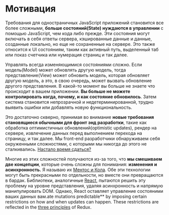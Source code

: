 # Мотивация

Требования для одностраничных JavaScript приложений становится все более сложными, **больше состояний(State) нуждаются в управлении** с помощью JavaScript, чем кода либо прежде. Эти состояния могут включать в себя ответы сервера, кэшированные данные и данные, созданные локально, но еще не сохраненные на сервере. Это также относится к UI состояниям, таким как активный путь, выделенный таб или показ счетчика или нумерация страниц и так далее.

Управлять всегда изменяющимися состояниями сложно. Если модель(Model) может обновлять другую модель, тогда представление(View) может обновить модель, которая обновляет другую модель, а это, в свою очередь, может вызвать обновление другого представления. В какой-то момент вы больше не знаете что происходит в вашем приложении. **Вы больше не можете контролировать когда, почему, и как состояние обновилось**. Затем система становится непрозрачной и недетерминированной, трудно выявить ошибки или добавлять новую функциональность.

Это достаточно скверно, принимая во внимание **новые требования становящиеся обычными для фронт энд разработки**, такие как обработка оптимистичных обновлений(optimistic updates), рендер на сервере, извлечение данных перед выполнением перехода на страницу, и так далее. Мы front-end разработчики обнаруживаем себя окруженными сложностями, с которыми мы никогда до этого не сталкивались. [Настало время сдаться?](http://www.quirksmode.org/blog/archives/2015/07/stop_pushing_th.html)

Многие из этих сложностей получаются из-за того, что **мы смешиваем две концепции**, которые очень сложны для понимания: **изменения и асинхронность.** Я называю их [Ментос и Кола](https://en.wikipedia.org/wiki/Diet_Coke_and_Mentos_eruption). Обе эти технологии могут быть прекрасными по отдельности, но вместе они превращаются в бардак. Библиотеки, аналогичные [React](http://facebook.github.io/react), пытаются решить эту проблему на уровне представления, удаляя асинхронность и напрямую манипулировать DOM. Однако, React оставляет управление состояними ваших данных вам.ate mutations predictable** by imposing certain restrictions on how and when updates can happen. These restrictions are reflected in the [three principles](ThreePrinciples.md) of Redux.

